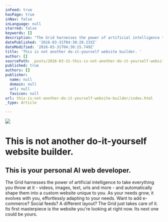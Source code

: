 ```yaml
---
inFeed: true
hasPage: true
inNav: false
inLanguage: null
starred: false
keywords: []
description: "The Grid harnesses the power of artificial intelligence to take everything you throw at it - videos, images, text, urls and more - and automatically shape them into a custom website unique to you. As your needs grow, it evolves with you, effortlessly adapting to your needs. Want to add e-commerce? Social feeds? A different layout? The Grid just takes care of it. \_Its first masterpiece is the website you're looking at right now. Its next one could be yours."
datePublished: '2016-03-31T04:30:20.233Z'
dateModified: '2016-03-31T04:30:15.749Z'
title: 'This is not another do-it-yourself website builder. '
author: []
sourcePath: _posts/2016-03-31-this-is-not-another-do-it-yourself-website-builder.md
published: true
authors: []
publisher:
  name: null
  domain: null
  url: null
  favicon: null
url: this-is-not-another-do-it-yourself-website-builder/index.html
_type: Article

---
```

![](https://the-grid-user-content.s3-us-west-2.amazonaws.com/a022f3c0-0c40-461a-87fb-d8e4e4c63d0b.jpg)

# This is not another do-it-yourself website builder. 

## This is your personal AI web developer.

The Grid harnesses the power of artificial intelligence to take everything you throw at it - videos, images, text, urls and more - and automatically shape them into a custom website unique to you. As your needs grow, it evolves with you, effortlessly adapting to your needs. Want to add e-commerce? Social feeds? A different layout? The Grid just takes care of it.  Its first masterpiece is the website you're looking at right now. Its next one could be yours.